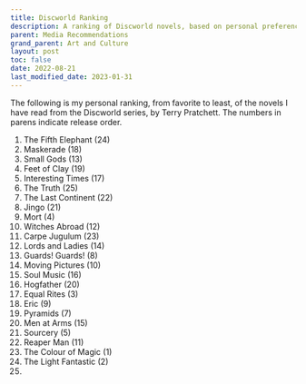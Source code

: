 ```yaml
---
title: Discworld Ranking
description: A ranking of Discworld novels, based on personal preferences.
parent: Media Recommendations
grand_parent: Art and Culture
layout: post
toc: false
date: 2022-08-21
last_modified_date: 2023-01-31
---
```


The following is my personal ranking, from favorite to least, of the novels I have read from the Discworld series, by Terry Pratchett.
The numbers in parens indicate release order.

1. The Fifth Elephant (24) 
2. Maskerade (18)
2. Small Gods (13)
3. Feet of Clay (19) 
4. Interesting Times (17) 
5. The Truth (25)
6. The Last Continent (22)
7. Jingo (21)
8. Mort (4)
9. Witches Abroad (12)
10. Carpe Jugulum (23) 
11. Lords and Ladies (14)
12. Guards! Guards! (8)
13. Moving Pictures (10)
14. Soul Music (16)
15. Hogfather (20)
16. Equal Rites (3)
17. Eric (9)
18. Pyramids (7)
19. Men at Arms (15)
20. Sourcery (5)
21. Reaper Man (11)
22. The Colour of Magic (1)
23. The Light Fantastic (2)
24. 



<!--
- [x] The Colour of Magic (1) 
- [x] The Light Fantastic (2) 
- [x] Equal Rites (3) 
- [x] Mort (4) 
- [x] Sourcery (5) 
- [ ] Wyrd Sisters (6) 
- [x] Pyramids (7) 
- [x] Guards! Guards! (8) 
- [x] Eric (9) 
- [x] Moving Pictures (10) 
- [x] Reaper Man (11) 
- [x] Witches Abroad (12) 
- [x] Small Gods (13) 
- [x] Lords and Ladies (14) 
- [x] Men at Arms (15) 
- [x] Soul Music (16) 
- [x] Interesting Times (17) 
- [x] Maskerade (18) 
- [x] Feet of Clay (19) 
- [x] Hogfather (20) 
- [x] Jingo (21) 
- [x] The Last Continent (22) 
- [x] Carpe Jugulum (23) 
- [x] The Fifth Elephant (24) 
- [x] The Truth (25) 
- [ ] Thief of Time (26) 
- [ ] The Last Hero (27) 
- [ ] The Amazing Maurice and his Educated Rodents (28) 
- [ ] Night Watch (29) 
- [ ] The Wee Free Men (30) 
- [ ] Monstrous Regiment (31) 
- [ ] A Hat Full of Sky (32) 
- [ ] Going Postal (33) 
- [ ] Thud! (34) 
- [ ] Where’s My Cow?^ (35) 
- [ ] Wintersmith (36) 
- [ ] Making Money (37) 
- [ ] Unseen Academicals (38) 
- [ ] I Shall Wear Midnight (39) 
- [ ] Snuff (40) 
- [ ] A Blink of the Screen : collected short fiction (41) 
- [ ] World of Poo (42) 
- [ ] Raising Steam^ (43) 
- [ ] The Shepherds Crown (44)
-->

<!--
The Colour of Magic and the Light Fantastic
: Rincewind escorts a tourist around the disc.
: Oddly specific parodies of some fantasy series you may have never heard of.

Equal Rites
: A girl wants to become a wizard.

Sourcery
: The Wizards get a bit too rowdy.

Mort
: Death takes on an apprentice.

Wyrd Sisters
: The Witches deal with a succession crisis.
: Shakespeare parody

Pyramids
: Mythological Egypt pastiche

Guards! Guards!
: Captain Vimes saves the city from a dragon and gets promoted.

Eric
: Rincewind is mistaken for a demon. Travels to not-mezoamerica, not-ancient-troy, and hell
: Faust parody.

Moving Pictures
: Parody of Hollywood

Reaper Man
: Death takes a vacation on a farm.
: The Wizards fight some shopping trolleys.

Witches Abroad
: Fairy Tale Parody

Small Gods
: 

Lords and Ladies
:

Men at Arms
:

Soul Music
:

Interesting Times
:

Maskerade
: Phantom of the Opera parody

Feet of Clay
: 


- [x] The Colour of Magic (1) 
- [x] The Light Fantastic (2) 
- [x] Equal Rites (3) 
- [x] Mort (4) 
- [x] Sourcery (5) 
- [ ] Wyrd Sisters (6) 
- [x] Pyramids (7) 
- [x] Guards! Guards! (8) 
- [x] Eric (9) 
- [x] Moving Pictures (10) 
- [x] Reaper Man (11) 
- [x] Witches Abroad (12) 
- [x] Small Gods (13) 
- [x] Lords and Ladies (14) 
- [x] Men at Arms (15) 
- [x] Soul Music (16) 
- [x] Interesting Times (17) 
- [x] Maskerade (18) 
- [x] Feet of Clay (19) 
- [x] Hogfather (20) 
- [x] Jingo (21) 
-->



<!--
## Reading Order

Despite being ostensibly part of the same series, 
most of the books stand on their own,
with only tenuous links between them.
Yes, characters recur, but even the worldbuilding changes at the author's whim.

The only big exception is the Guards subseries.

compare to 
https://www.discworldemporium.com/reading-order/
http://www.gracefulrobot.com/the-discworld

-->